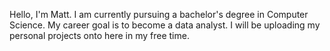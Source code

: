 Hello, I'm Matt. I am currently pursuing a bachelor's degree in Computer Science. My career goal is to become a data analyst. I will be uploading my personal projects onto here in my free time.
